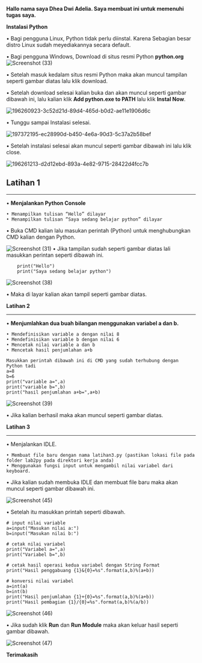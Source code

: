 **Hallo nama saya Dhea Dwi Adelia. Saya membuat ini untuk memenuhi tugas saya.**  

**Instalasi Python**

  • Bagi pengguna Linux, Python tidak perlu diinstal. Karena Sebagian besar distro Linux sudah meyediakannya secara default.
  
  • Bagi pengguna Windows, Download di situs resmi Python **python.org**
![Screenshot (33)](https://user-images.githubusercontent.com/115794875/197657360-9dd2fe08-c01a-478c-b0a0-b68bc3477d40.png)

  • Setelah masuk kedalam situs resmi Python maka akan muncul tampilan seperti gambar diatas lalu klik download.
  
  • Setelah download selesai kalian buka dan akan muncul seperti gambar dibawah ini, lalu kalian klik **Add python.exe to PATH** lalu klik **Instal Now**.
  
  ![196260923-3c52d21d-89d4-465d-b0d2-ae11e1906d6c](https://user-images.githubusercontent.com/115677959/197391809-ffc682c6-03e3-4d45-b1f4-256d6efa4af3.png)

  • Tunggu sampai Instalasi selesai.
  
  ![197372195-ec28990d-b450-4e6a-90d3-5c37a2b58bef](https://user-images.githubusercontent.com/115677959/197392058-feec3ed7-a35e-4675-a7f8-f1b4c3943f64.png)

  • Setelah instalasi selesai akan muncul seperti gambar dibawah ini lalu klik close.
  
  ![196261213-d2d12ebd-893a-4e82-9715-28422d4fcc7b](https://user-images.githubusercontent.com/115677959/197392180-6cd986ab-9bc4-4369-8541-9e59c276da31.png)

 ## Latihan 1
  ---
 • **Menjalankan Python Console**
    
    • Menampilkan tulisan “Hello” dilayar
    • Menampilkan tulisan “Saya sedang belajar python” dilayar

• Buka CMD kalian lalu masukan perintah (Python) untuk menghubungkan CMD kalian dengan Python.

![Screenshot (31)](https://user-images.githubusercontent.com/115677959/197392906-cb480573-f6f1-4da9-8aa9-be259dc86c5f.png)
    • Jika tampilan sudah seperti gambar diatas lali masukkan perintan seperti dibawah ini.
        
        print("Hello")
        print("Saya sedang belajar python")

![Screenshot (38)](https://user-images.githubusercontent.com/115794875/197658193-e0556d88-3fd5-483a-b1ac-7bf5a82ff008.png)

• Maka di layar kalian akan tampil seperti gambar diatas.

**Latihan 2**

---
• **Menjumlahkan dua buah bilangan menggunakan variabel a dan b.**

    • Mendefinisikan variable a dengan nilai 8
    • Mendefinisikan variable b dengan nilai 6
    • Mencetak nilai variable a dan b
    • Mencetak hasil penjumlahan a+b
    
    Masukkan perintah dibawah ini di CMD yang sudah terhubung dengan Python tadi
    a=8
    b=6
    print("variable a=",a)
    print("variable b=",b)
    print("hasil penjumlahan a+b=",a+b)

![Screenshot (39)](https://user-images.githubusercontent.com/115794875/197658483-0f985e2b-111a-4a7d-8407-b8db7ad6a1d1.png)


• Jika kalian berhasil maka akan muncul seperti gambar diatas.

**Latihan 3**

---
• Menjalankan IDLE.

    • Membuat file baru dengan nama latihan3.py (pastikan lokasi file pada folder lab2py pada direktori kerja anda)
    • Menggunakan fungsi input untuk mengambil nilai variabel dari keyboard.

• Jika kalian sudah membuka IDLE dan membuat file baru maka akan muncul seperti gambar dibawah ini.

![Screenshot (45)](https://user-images.githubusercontent.com/115794875/197658558-93cc99b5-1d70-4ceb-a5a2-6bfc0a913630.png)


• Setelah itu masukkan printah seperti dibawah.
    
    # input nilai variable
    a=input("Masukan nilai a:")
    b=input("Masukan nilai b:")

    # cetak nilai variabel
    print("Variabel a=",a)
    print("Variabel b=",b)

    # cetak hasil operasi kedua variabel dengan String Format
    print("Hasil penggabuang {1}&{0}=%s".format(a,b)%(a+b))

    # konversi nilai variabel
    a=int(a)
    b=int(b)
    print("Hasil penjumlahan {1}+{0}=%s".format(a,b)%(a+b))
    print("Hasil pembagian {1}/{0}=%s".format(a,b)%(a/b))

![Screenshot (46)](https://user-images.githubusercontent.com/115794875/197658617-4f4ebf22-6800-40b8-b542-865e9bb7262a.png)


• Jika sudah klik **Run** dan **Run Module** maka akan keluar hasil seperti gambar dibawah.

![Screenshot (47)](https://user-images.githubusercontent.com/115794875/197658650-59b81f10-680c-430f-86e8-53d7eed2b22a.png)


**Terimakasih**
